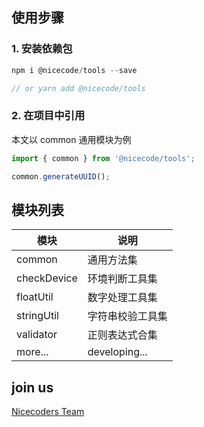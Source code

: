 ## 使用步骤

### 1. 安装依赖包

```js
npm i @nicecode/tools --save

// or yarn add @nicecode/tools
```

### 2. 在项目中引用

本文以 common 通用模块为例

```js
import { common } from '@nicecode/tools';

common.generateUUID();
```

## 模块列表

| 模块        | 说明             |
| ----------- | ---------------- |
| common      | 通用方法集       |
| checkDevice | 环境判断工具集   |
| floatUtil   | 数字处理工具集   |
| stringUtil  | 字符串校验工具集 |
| validator   | 正则表达式合集   |
| more...     | developing...    |

## join us

[Nicecoders Team](https://github.com/nicecoders/nicecode)

